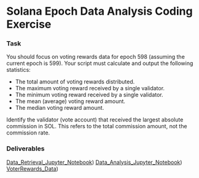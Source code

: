 # Solana Epoch Data Analysis Coding Exercise

### Task

You should focus on voting rewards data for epoch 598 (assuming the current epoch is 599).
Your script must calculate and output the following statistics:
 - The total amount of voting rewards distributed.
 - The maximum voting reward received by a single validator.
 - The minimum voting reward received by a single validator.
 - The mean (average) voting reward amount.
 - The median voting reward amount.

Identify the validator (vote account) that received the largest absolute commission in SOL. This refers to the total commission amount, not the commission rate.

### Deliverables
[Data_Retrieval_Jupyter_Notebook](https://github.com/Lizzl/solana-coding-challenge/blob/main/VoteRewards_DataRetrieval.ipynb)) 
[Data_Analysis_Jupyter_Notebook](https://github.com/Lizzl/solana-coding-challenge/blob/main/VoteReward_Analysis.ipynb))
[VoterRewards_Data](https://github.com/Lizzl/solana-coding-challenge/blob/main/VoteRewards598.csv))
